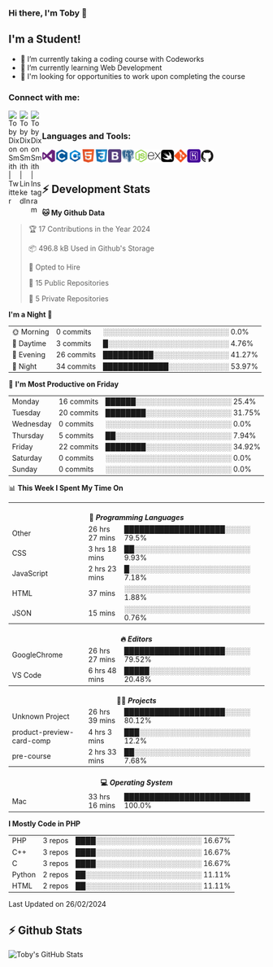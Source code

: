 ### Hi there, I'm Toby 👋

## I'm a Student!
- 🔭 I’m currently taking a coding course with Codeworks
- 🌱 I’m currently learning Web Development
- 💬 I'm looking for opportunities to work upon completing the course

### Connect with me:

[<img align="left" alt="Toby Dixon Smith | Twitter" width="22px" src="https://cdn.jsdelivr.net/npm/simple-icons@v3/icons/twitter.svg" />][twitter]
[<img align="left" alt="Toby Dixon Smith | LinkedIn" width="22px" src="https://cdn.jsdelivr.net/npm/simple-icons@v3/icons/linkedin.svg" />][linkedin]
[<img align="left" alt="Toby Dixon Smith | Instagram" width="22px" src="https://cdn.jsdelivr.net/npm/simple-icons@v3/icons/instagram.svg" />][instagram]

[twitter]: https://twitter.com/TobyDixonSmith1
[instagram]: https://www.instagram.com/toby_ds1/
[linkedin]: https://www.linkedin.com/in/toby-dixon-smith-4734331a3/

<br />

### Languages and Tools:

<img align="left" alt="Visual Studio Code" title="Visual Studio Code" width="26px" src="logos/visualstudio.png" />
<img align="left" alt="C" title="C" width="26px" src="logos/c.png" />
<img align="left" alt="C++" title="C++" width="26px" src="logos/c-plus.png" />
<img align="left" alt="HTML5" title="HTML 5" width="26px" src="logos/html.png" />
<img align="left" alt="CSS3" title="CSS 3" width="26px" src="logos/css3.png" />
<img align="left" alt="BootStrap" title="BootStrap" width="26px" src="logos/bootstrap.png" />
<img align="left" alt="PostgresSQL" title="PostgresSPQ" width="26px" src="logos/postgresql.png" />
<img align="left" alt="Node JS" title="Node JS" width="26px" src="logos/node-js.png" />
<img align="left" alt="Express" title="Express" width="26px" src="logos/express.png" />
<img align="left" alt="Swift" title="Swift" width="26px" src="logos/swift.png" />
<img align="left" alt="Git" title="Git" width="26px" src="logos/git.png" />
<img align="left" alt="Heroku" title="Heroku" width="26px" src="logos/heroku.png" />
<img align="left" alt="GitHub" title="GitHub" width="26px" src="logos/github.png" />
<br />
<br />

## :zap: Development Stats

<!--START_SECTION:waka-->
**🐱 My Github Data** 

> 🏆 17 Contributions in the Year 2024
 > 
> 📦 496.8 kB Used in Github's Storage 
 > 
> 💼 Opted to Hire
 > 
> 📜 15 Public Repositories 
 > 
> 🔑 5 Private Repositories  
 > 
**I'm a Night 🦉** 

<table>
  <tr><td>🌞 Morning</td><td>0 commits</td><td>░░░░░░░░░░░░░░░░░░░░░░░░░   0.0%</td></tr> 
  <tr><td>🌆 Daytime</td><td>3 commits</td><td>█░░░░░░░░░░░░░░░░░░░░░░░░   4.76%</td></tr> 
  <tr><td>🌃 Evening</td><td>26 commits</td><td>██████████░░░░░░░░░░░░░░░   41.27%</td></tr> 
  <tr><td>🌙 Night</td><td>34 commits</td><td>█████████████░░░░░░░░░░░░   53.97%</td></tr>
</table>

📅 **I'm Most Productive on Friday** 

<table>
  <tr><td>Monday</td><td>16 commits</td><td>██████░░░░░░░░░░░░░░░░░░░   25.4%</td></tr> 
  <tr><td>Tuesday</td><td>20 commits</td><td>████████░░░░░░░░░░░░░░░░░   31.75%</td></tr> 
  <tr><td>Wednesday</td><td>0 commits</td><td>░░░░░░░░░░░░░░░░░░░░░░░░░   0.0%</td></tr> 
  <tr><td>Thursday</td><td>5 commits</td><td>██░░░░░░░░░░░░░░░░░░░░░░░   7.94%</td></tr> 
  <tr><td>Friday</td><td>22 commits</td><td>████████░░░░░░░░░░░░░░░░░   34.92%</td></tr> 
  <tr><td>Saturday</td><td>0 commits</td><td>░░░░░░░░░░░░░░░░░░░░░░░░░   0.0%</td></tr> 
  <tr><td>Sunday</td><td>0 commits</td><td>░░░░░░░░░░░░░░░░░░░░░░░░░   0.0%</td></tr>
</table>

📊 **This Week I Spent My Time On** 

<table>
<tr><th colspan="3"><br>💬 <i>Programming Languages</i></th></tr> 
  <tr><td>Other</td><td>26 hrs 27 mins</td><td>████████████████████░░░░░   79.5%</td></tr> 
  <tr><td>CSS</td><td>3 hrs 18 mins</td><td>██░░░░░░░░░░░░░░░░░░░░░░░   9.93%</td></tr> 
  <tr><td>JavaScript</td><td>2 hrs 23 mins</td><td>█░░░░░░░░░░░░░░░░░░░░░░░░   7.18%</td></tr> 
  <tr><td>HTML</td><td>37 mins</td><td>░░░░░░░░░░░░░░░░░░░░░░░░░   1.88%</td></tr> 
  <tr><td>JSON</td><td>15 mins</td><td>░░░░░░░░░░░░░░░░░░░░░░░░░   0.76%</td></tr>

<tr><th colspan="3"><br>🔥 <i>Editors</i></th></tr> 
  <tr><td>GoogleChrome</td><td>26 hrs 27 mins</td><td>████████████████████░░░░░   79.52%</td></tr> 
  <tr><td>VS Code</td><td>6 hrs 48 mins</td><td>█████░░░░░░░░░░░░░░░░░░░░   20.48%</td></tr>

<tr><th colspan="3"><br>🐱‍💻 <i>Projects</i></th></tr> 
  <tr><td>Unknown Project</td><td>26 hrs 39 mins</td><td>████████████████████░░░░░   80.12%</td></tr> 
  <tr><td>product-preview-card-comp</td><td>4 hrs 3 mins</td><td>███░░░░░░░░░░░░░░░░░░░░░░   12.2%</td></tr> 
  <tr><td>pre-course</td><td>2 hrs 33 mins</td><td>██░░░░░░░░░░░░░░░░░░░░░░░   7.68%</td></tr>

<tr><th colspan="3"><br>💻 <i>Operating System</i></th></tr> 
  <tr><td>Mac</td><td>33 hrs 16 mins</td><td>█████████████████████████   100.0%</td></tr>
</table>

**I Mostly Code in PHP** 

<table>
  <tr><td>PHP</td><td>3 repos</td><td>████░░░░░░░░░░░░░░░░░░░░░   16.67%</td></tr> 
  <tr><td>C++</td><td>3 repos</td><td>████░░░░░░░░░░░░░░░░░░░░░   16.67%</td></tr> 
  <tr><td>C</td><td>3 repos</td><td>████░░░░░░░░░░░░░░░░░░░░░   16.67%</td></tr> 
  <tr><td>Python</td><td>2 repos</td><td>██░░░░░░░░░░░░░░░░░░░░░░░   11.11%</td></tr> 
  <tr><td>HTML</td><td>2 repos</td><td>██░░░░░░░░░░░░░░░░░░░░░░░   11.11%</td></tr>
</table>



 Last Updated on 26/02/2024
<!--END_SECTION:waka-->

## :zap: Github Stats

<img align="left" alt="Toby's GitHub Stats" src="http://github-readme-stats.tobyds.vercel.app/api?username=TobyDS&hide=stars,contribs&show_icons=true&theme=dark&hide_border=true" />
